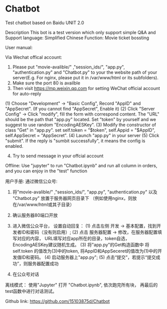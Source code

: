 # Chatbot
Test chatbot based on Baidu UNIT 2.0

Description
This bot is a test version which only support simple Q&A and 
Support language: Simplified Chinese
Function: Movie ticket bossting

User manual:

Via Wechat offical account:
1. Please put "movie-avalible/" ,"session_ids/", "app.py", "authentication.py" and "Chatbot.py" to your the website path of your server(E.g. For nginx, please put it in /var/www/html or its subfolders).
2. Make sure the port 80 is availble
3. Then visit https://mp.weixin.qq.com for setting WeChat official account for auto-reply

  (1) Choose "Development" -> "Basic Config", Record "AppID" and "AppSecret". (If you cannot find "AppSecret", Enable it)
  (2) Click "Server Config" -> Click "modify", fill the form with correspond content. The "URL" should be the path that "app.py" located. Set "token" by yourself and we suggest to use random "EncodingAESKey".
  (3) Modify the constructor of class "Get" in "app.py". set  self.token = "$token", self.Appid = "$AppID", self.AppSecret = "AppSecret".
  (4) Launch "app.py" in your server
  (5) Click "submit". If the reply is "sumbit successfully", it means the config is enabled.

4. Try to send message in your offcial account

Offline:
Use "jupyter" to run "Chatbot.ipynb" and run all column in orders, and you can enjoy in the "test" function

用户手册:
通过微信公众号:
1. 将"movie-avalible/" ,"session_ids/", "app.py", "authentication.py" 以及 "Chatbot.py" 放置于服务器网页目录下 （例如使用nginx，则放在/var/www/html或其子目录）
2. 确认服务器80端口开放
3. 进入微信公众平台， 设置自动回复：
(1) 点击左侧 开发 -> 基本配置，找到开发者ID和密码（没有则启用）;
(2) 点击 服务器配置 -> 修改，在服务器配置填写对应的内容， URL填写对应app所在的目录，token自选， EncodingAESKey建议随机生成。
(3) 将"app.py"的Get构造函数中 将self.token 的值改为(3)中的token, 将AppID和AppSeceret的值改为(1)中的开发值ID和密码。
(4) 启动服务器上"app.py";
(5) 点击“提交”，若提示“提交成功”，则服务器配置成功

4. 在公众号对话

离线模式：
使用"Jupyter" 打开 "Chatbot.ipynb", 依次跑完所有块， 再最后的test函数中进行对话测试。


Github link:
https://github.com/15103875d/Chatbot
